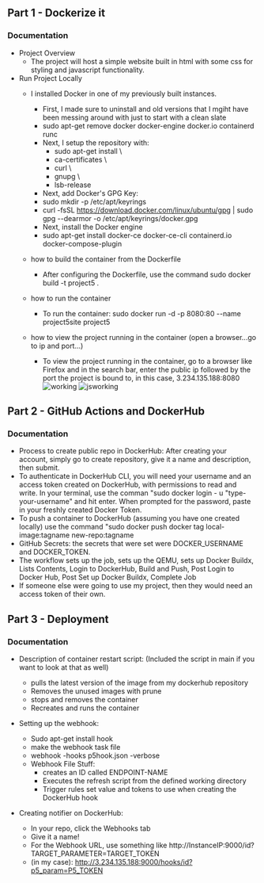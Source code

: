 ## Part 1 - Dockerize it

### Documentation
- Project Overview
  - The project will host a simple website built in html with some css for styling and javascript functionality. 
- Run Project Locally
  - I installed Docker in one of my previously built instances. 
    - First, I made sure to uninstall and old versions that I mgiht have been messing around with just to start with a clean slate 
    -  sudo apt-get remove docker docker-engine docker.io containerd runc
    - Next, I setup the repository with: 
        - sudo apt-get install \
        - ca-certificates \
        - curl \
        - gnupg \
        - lsb-release
    - Next, add Docker's GPG Key: 
     -  sudo mkdir -p /etc/apt/keyrings
     -  curl -fsSL https://download.docker.com/linux/ubuntu/gpg | sudo gpg --dearmor -o /etc/apt/keyrings/docker.gpg
    - Next, install the Docker engine
     -  sudo apt-get install docker-ce docker-ce-cli containerd.io docker-compose-plugin
  - how to build the container from the Dockerfile
    - After configuring the Dockerfile, use the command sudo docker build -t project5 .
  - how to run the container
    - To run the container:  sudo docker run -d -p 8080:80 --name project5site project5

  - how to view the project running in the container (open a browser...go to ip and port...)
    - To view the project running in the container, go to a browser like Firefox and in the search bar, enter the public ip followed by the port the project is bound to, in this case, 3.234.135.188:8080
    ![working](https://user-images.githubusercontent.com/84351411/205159251-0d73e474-3b27-481b-a420-0725a41b0206.png)
![jsworking](https://user-images.githubusercontent.com/84351411/205159263-777b0323-6567-4eee-b29e-8f719671406a.png)

    
## Part 2 - GitHub Actions and DockerHub
### Documentation
  - Process to create public repo in DockerHub: After creating your account, simply go to create repository, give it a name and description, then submit. 
  - To authenticate in DockerHub CLI, you will need your username and an access token created on DockerHub, with permissions to read and write. In your terminal, use the comman "sudo docker login - u "type-your-username" and hit enter. When prompted for the password, paste in your freshly created Docker Token. 
  - To push a container to DockerHub (assuming you have one created locally) use the command "sudo docker push docker tag local-image:tagname new-repo:tagname
  - GitHub Secrets: the secrets that were set were DOCKER_USERNAME and DOCKER_TOKEN. 
  - The workflow sets up the job, sets up the QEMU, sets up Docker Buildx, Lists Contents, Login to DockerHub, Build and Push, Post Login to Docker Hub, Post Set up Docker Buildx, Complete Job 
  - If someone else were going to use my project, then they would need an access token of their own. 
## Part 3 - Deployment

### Documentation
  - Description of container restart script: (Included the script in main if you want to look at that as well)
    - pulls the latest version of the image from my dockerhub repository
    - Removes the unused images with prune 
    - stops and removes the container
    - Recreates and runs the container
  
  - Setting up the webhook: 
    - Sudo apt-get install hook
    - make the webhook task file 
    - webhook -hooks p5hook.json -verbose
    - Webhook File Stuff: 
      - creates an ID called ENDPOINT-NAME
      - Executes the refresh script from the defined working directory
      - Trigger rules set value and tokens to use when creating the DockerHub hook
  - Creating notifier on DockerHub:
    - In your repo, click the Webhooks tab
    - Give it a name!
    - For the Webhook URL, use something like http://InstanceIP:9000/id?TARGET_PARAMETER=TARGET_TOKEN
    - (in my case): http://3.234.135.188:9000/hooks/id?p5_param=P5_TOKEN
   
 
